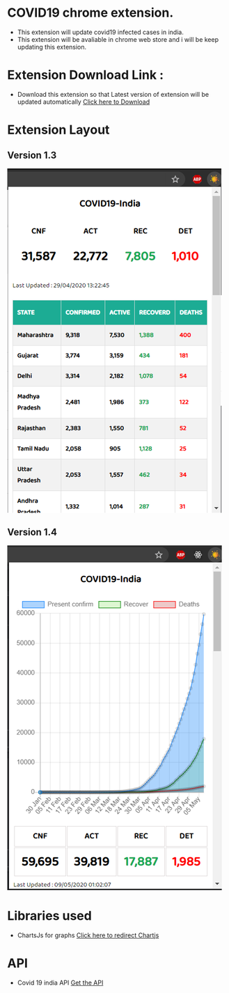 # COVID19 chrome extension.
- This extension will update covid19 infected cases in india.
- This extension will be avaliable in chrome web store and i will be keep updating this extension.
# Extension Download Link : 
- Download this extension so that Latest version of extension will be updated automatically
[Click here to Download](https://chrome.google.com/webstore/detail/ddmglodgdhmljfkjegjoaphjfkbcohic/publish-accepted?authuser=0&hl=en)
# Extension Layout
## Version 1.3
![Image description](screenshot2.png)
## Version 1.4
![Image description](screenshot3.png)
# Libraries used
- ChartsJs for graphs
[Click here to redirect Chartjs](https://www.chartjs.org/)
# API 
- Covid 19 india API 
[Get the API](https://documenter.getpostman.com/view/10724784/SzYXXKmA?version=latest)

